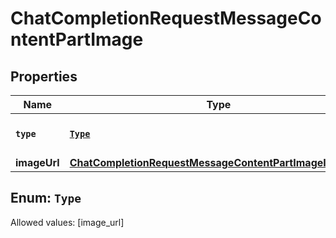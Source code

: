 

# ChatCompletionRequestMessageContentPartImage


## Properties

Name | Type | Description | Notes
------------ | ------------- | ------------- | -------------
**`type`** | [**`Type`**](#`Type`) | The type of the content part. | 
**imageUrl** | [**ChatCompletionRequestMessageContentPartImageImageUrl**](ChatCompletionRequestMessageContentPartImageImageUrl.md) |  | 


## Enum: `Type`
Allowed values: [image_url]




